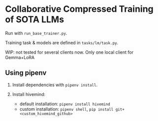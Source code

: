 # Collaborative Compressed Training of SOTA LLMs

Run with `run_base_trainer.py`.

Training task & models are defined in `tasks/lm/task.py`.

WIP: not tested for several clients now. Only one local client for Gemma+LoRA

## Using pipenv

1. Install dependencies with `pipenv install`.

2. Install hivemind:
    - default installation: `pipenv install hivemind`
    - custom installation: `pipenv shell`, `pip install git+<custom_hivemind_github>`
